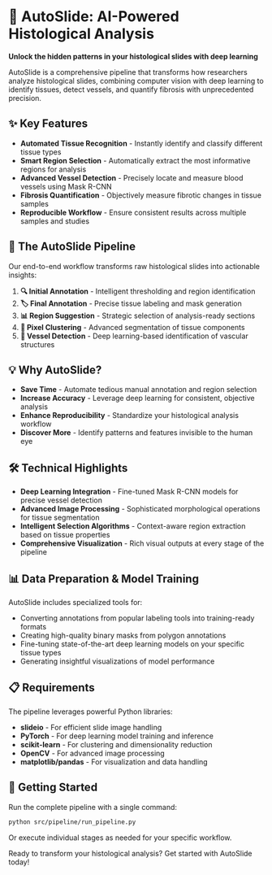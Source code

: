 # 🔬 AutoSlide: AI-Powered Histological Analysis

**Unlock the hidden patterns in your histological slides with deep learning**

AutoSlide is a comprehensive pipeline that transforms how researchers analyze histological slides, combining computer vision with deep learning to identify tissues, detect vessels, and quantify fibrosis with unprecedented precision.

## ✨ Key Features

- **Automated Tissue Recognition** - Instantly identify and classify different tissue types
- **Smart Region Selection** - Automatically extract the most informative regions for analysis
- **Advanced Vessel Detection** - Precisely locate and measure blood vessels using Mask R-CNN
- **Fibrosis Quantification** - Objectively measure fibrotic changes in tissue samples
- **Reproducible Workflow** - Ensure consistent results across multiple samples and studies

## 🚀 The AutoSlide Pipeline

Our end-to-end workflow transforms raw histological slides into actionable insights:

1. **🔍 Initial Annotation** - Intelligent thresholding and region identification
2. **🏷️ Final Annotation** - Precise tissue labeling and mask generation
3. **📊 Region Suggestion** - Strategic selection of analysis-ready sections
4. **🧩 Pixel Clustering** - Advanced segmentation of tissue components
5. **🔬 Vessel Detection** - Deep learning-based identification of vascular structures

## 💡 Why AutoSlide?

- **Save Time** - Automate tedious manual annotation and region selection
- **Increase Accuracy** - Leverage deep learning for consistent, objective analysis
- **Enhance Reproducibility** - Standardize your histological analysis workflow
- **Discover More** - Identify patterns and features invisible to the human eye

## 🛠️ Technical Highlights

- **Deep Learning Integration** - Fine-tuned Mask R-CNN models for precise vessel detection
- **Advanced Image Processing** - Sophisticated morphological operations for tissue segmentation
- **Intelligent Selection Algorithms** - Context-aware region extraction based on tissue properties
- **Comprehensive Visualization** - Rich visual outputs at every stage of the pipeline

## 📊 Data Preparation & Model Training

AutoSlide includes specialized tools for:
- Converting annotations from popular labeling tools into training-ready formats
- Creating high-quality binary masks from polygon annotations
- Fine-tuning state-of-the-art deep learning models on your specific tissue types
- Generating insightful visualizations of model performance

## 📋 Requirements

The pipeline leverages powerful Python libraries:
- **slideio** - For efficient slide image handling
- **PyTorch** - For deep learning model training and inference
- **scikit-learn** - For clustering and dimensionality reduction
- **OpenCV** - For advanced image processing
- **matplotlib/pandas** - For visualization and data handling

## 🔧 Getting Started

Run the complete pipeline with a single command:
```bash
python src/pipeline/run_pipeline.py
```

Or execute individual stages as needed for your specific workflow.

Ready to transform your histological analysis? Get started with AutoSlide today!
